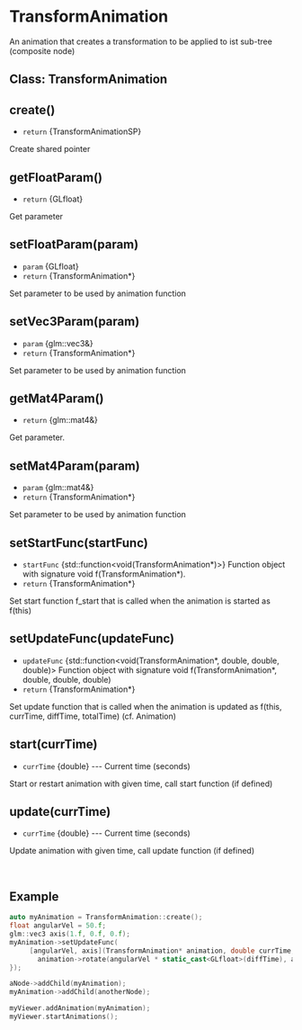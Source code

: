 # TransformAnimation

An animation that creates a transformation to be applied to ist sub-tree (composite node)

## Class: TransformAnimation

## create()

* `return` {TransformAnimationSP}

Create shared pointer

## getFloatParam()

* `return` {GLfloat}

Get parameter

## setFloatParam(param)

* `param` {GLfloat}
* `return` {TransformAnimation*}

Set parameter to be used by animation function

## setVec3Param(param)

* `param` {glm::vec3&}
* `return` {TransformAnimation*}

Set parameter to be used by animation function

## getMat4Param()

* `return` {glm::mat4&}

Get parameter.

## setMat4Param(param)

* `param` {glm::mat4&}
* `return` {TransformAnimation*}

Set parameter to be used by animation function

## setStartFunc(startFunc)

* `startFunc` {std::function<void(TransformAnimation*)>} Function object with signature void f(TransformAnimation*).
* `return` {TransformAnimation*}

Set start function f_start that is called when the animation is started as f(this)

## setUpdateFunc(updateFunc)

* `updateFunc` {std::function<void(TransformAnimation*, double, double, double)> Function object with signature void f(TransformAnimation*, double, double, double)
* `return` {TransformAnimation*}

Set update function that is called when the animation is updated as f(this, currTime, diffTime, totalTime) (cf. Animation)

## start(currTime)

* `currTime` {double} --- Current time (seconds)

Start or restart animation with given time, call start function (if defined)

## update(currTime)

* `currTime` {double} --- Current time (seconds)

Update animation with given time, call update function (if defined)

<br>

## Example

```cpp
auto myAnimation = TransformAnimation::create();
float angularVel = 50.f;
glm::vec3 axis(1.f, 0.f, 0.f);
myAnimation->setUpdateFunc(
     [angularVel, axis](TransformAnimation* animation, double currTime, double diffTime, double totalTime) {
       animation->rotate(angularVel * static_cast<GLfloat>(diffTime), axis);
});

aNode->addChild(myAnimation);
myAnimation->addChild(anotherNode);

myViewer.addAnimation(myAnimation);
myViewer.startAnimations();
```